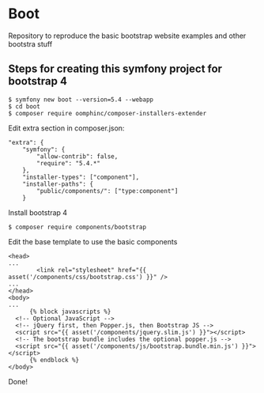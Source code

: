 # Boot

Repository to reproduce the basic bootstrap website examples and other bootstra stuff

## Steps for creating this symfony project for bootstrap 4

    $ symfony new boot --version=5.4 --webapp
    $ cd boot
    $ composer require oomphinc/composer-installers-extender

Edit extra section in composer.json:

    "extra": {
        "symfony": {
            "allow-contrib": false,
            "require": "5.4.*"
        },
        "installer-types": ["component"],
        "installer-paths": {
            "public/components/": ["type:component"]
        }

Install bootstrap 4

    $ composer require components/bootstrap

Edit the base template to use the basic components

    <head>
    ...
            <link rel="stylesheet" href="{{ asset('/components/css/bootstrap.css') }}" />
    ...
    </head>
    <body>
    ...
          {% block javascripts %}
      <!-- Optional JavaScript -->
      <!-- jQuery first, then Popper.js, then Bootstrap JS -->
      <script src="{{ asset('/components/jquery.slim.js') }}"></script>
      <!-- The bootstrap bundle includes the optional popper.js -->
      <script src="{{ asset('/components/js/bootstrap.bundle.min.js') }}"></script>
          {% endblock %}
    </body>

Done!
